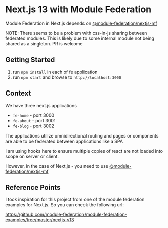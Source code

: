 # Next.js 13 with Module Federation

Module Federation in Next.js depends on <a href="https://www.npmjs.com/package/@module-federation/nextjs-mf">@module-federation/nextjs-mf</a>

NOTE: There seems to be a problem with css-in-js sharing between federated modules. This is likely due to some internal module not being shared as a singleton. PR is welcome

## Getting Started

1. run `npm install` in each of fe application
2. run `npm start` and browse to `http://localhost:3000`

## Context

We have three next.js applications

- `fe-home` - port 3000
- `fe-about` - port 3001
- `fe-blog` - port 3002

The applications utilize omnidirectional routing and pages or components are able to be federated between applications like a SPA

I am using hooks here to ensure multiple copies of react are not loaded into scope on server or client.

However, in the case of Next.js - you need to use <a href="https://www.npmjs.com/package/@module-federation/nextjs-mf">@module-federation/nextjs-mf</a>

## Reference Points

I took inspiration for this project from one of the module federation examples for Next.js. So you can check the following url:

https://github.com/module-federation/module-federation-examples/tree/master/nextjs-v13
